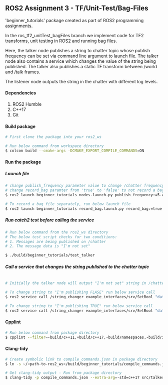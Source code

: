 ## ROS2 Assignment 3 - TF/Unit-Test/Bag-Files


'beginner_tutorials' package created as part of ROS2 programming assignments.

In the ros_tf2_unitTest_bagFiles branch we implement code for TF2 transforms, unit testing in ROS2 and running bag files.

Here, the talker node publishes a string to chatter topic whose publish frequency can be set via command line argument to launch file.
The talker node also contains a service which changes the value of the string being published.
The talker also publishes a static TF transform between /world and /talk frames.

The listener node outputs the string in the chatter with different log levels.

#### Dependencies
1. ROS2 Humble
2. C++17
3. Git


#### Build package

```bash
# First clone the package into your ros2_ws

# Run below command from workspace directory
$ colcon build --cmake-args -DCMAKE_EXPORT_COMPILE_COMMANDS=ON
```

#### Run the package

##### Launch file
```bash
# change publish_frequency parameter value to change /chatter frequency
# change record_bag paramter from 'true' to 'false' to not record a bag file for 15 seconds
$ ros2 launch beginner_tutorials nodes.launch.py publish_frequency:=5.4 record_bag:=true

# To record a bag file separately, run below launch file
$ ros2 launch beginner_tutorials record_bag.launch.py record_bag:=true

```


##### Run catch2 test before calling the service

```bash
# Run below command from the ros2_ws directory
# The below test script checks for two conditions:
# 1. Messages are being published on /chatter
# 2. The message data is "I'm not set"

$ ./build/beginner_tutorials/test_talker
```


##### Call a service that changes the string published to the chatter topic
```bash

# Initially the talker node will output "I'm not set" string in /chatter topic

# To change string to "I'm publishing FLASE" run below service call
$ ros2 service call /string_changer example_interfaces/srv/SetBool "data: false"

# To change string to "I'm publishing TRUE" run below service call
$ ros2 service call /string_changer example_interfaces/srv/SetBool "data: true"
```



#### Cpplint
```bash
# Run below command from package directory
$ cpplint --filter=-build/c++11,+build/c++17,-build/namespaces,-build/include_order src/talker.cpp src/listener.cpp src/test_talker.cpp
```


#### Clang-tidy
```bash
# Create symbolic link to compile_commands.json in package directory
$ ln -s ~/<path-to-ros2_ws>/build/beginner_tutorials/compile_commands.json ~/<path-to-ros2_ws>/src/beginner_tutorials

# Get clang-tidy output - Run from package directory
$ clang-tidy -p compile_commands.json --extra-arg=-std=c++17 src/talker.cpp src/listener.cpp src/test_talker.cpp ; echo "Exit code: $?"
```
